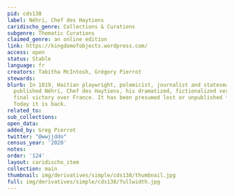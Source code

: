 ```yaml
---
pid: cds138
label: Néhri, Chef des Haytiens
caridischo_genre: Collections & Curations
subgenre: Thematic Curations
claimed_genre: an online edition
link: https://kingdomofobjects.wordpress.com/
access: open
status: Stable
language: fr
creators: Tabitha McIntosh, Grégory Pierrot
stewards:
blurb: In 1819, Haitian playwright, polemicist, journalist and statesman Juste Chanlatte
  published Néhri, Chef des Haytiens, his dramatized, fictionalized version of Haiti’s
  final victory over France. It has been presumed lost or unpublished for 200 years.
  Today it is back.
related_to:
sub_collections:
open_data:
added_by: Greg Pierrot
twitter: "@wwjjddo"
census_year: '2020'
notes:
order: '124'
layout: caridischo_item
collection: main
thumbnail: img/derivatives/simple/cds138/thumbnail.jpg
full: img/derivatives/simple/cds138/fullwidth.jpg
---
```


